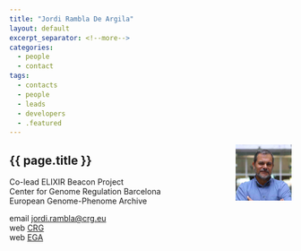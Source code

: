 ```yaml
---
title: "Jordi Rambla De Argila"
layout: default
excerpt_separator: <!--more-->
categories:
  - people
  - contact
tags:
  - contacts
  - people
  - leads
  - developers
  - .featured
---
```


<img style="float: right; width: 100px;" src="/assets/img/people/jrambla.jpg" />

## {{ page.title }}

Co-lead ELIXIR Beacon Project  
Center for Genome Regulation Barcelona  
European Genome-Phenome Archive  

<!--more-->

email [jordi.rambla@crg.eu](mailto:jordi.rambla@crg.eu)  
web [CRG](https://www.crg.eu/en/programmes-groups/ega-team)  
web [EGA](https://ega-archive.org/about/people)

